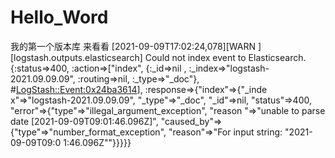 # Hello_Word
我的第一个版本库
来看看
[2021-09-09T17:02:24,078][WARN ][logstash.outputs.elasticsearch] Could not index event to Elasticsearch. {:status=>400, :action=>["index", {:_id=>nil          , :_index=>"logstash-2021.09.09.09", :routing=>nil, :_type=>"_doc"}, #<LogStash::Event:0x24ba3614>], :response=>{"index"=>{"_inde          x"=>"logstash-2021.09.09.09", "_type"=>"_doc", "_id"=>nil, "status"=>400, "error"=>{"type"=>"illegal_argument_exception", "reason          "=>"unable to parse date [2021-09-09T09:01:46.096Z]", "caused_by"=>{"type"=>"number_format_exception", "reason"=>"For input string: \"2021-09-09T09:0          1:46.096Z\""}}}}}
